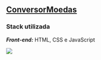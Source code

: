 ## [ConversorMoedas](./ConversorJS)

### Stack utilizada
***Front-end:*** HTML, CSS e JavaScript

![](./ConversorMoedas/ConversorJS/assets/teste.gif)
